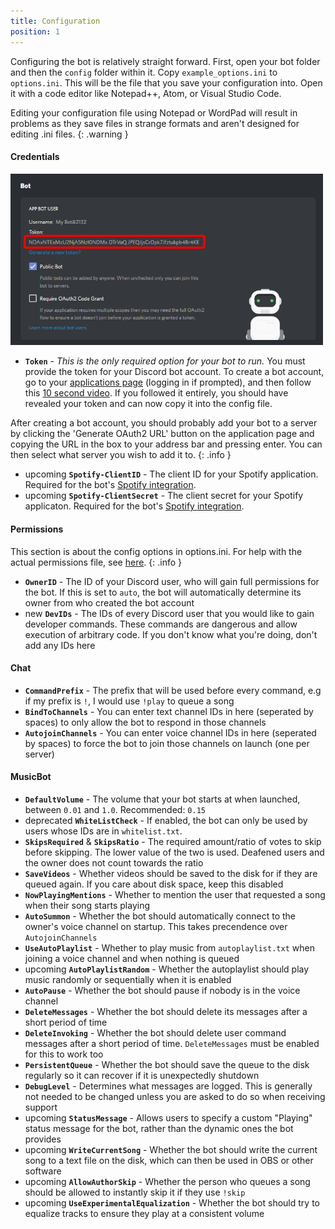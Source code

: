 ```yaml
---
title: Configuration
position: 1
---
```


Configuring the bot is relatively straight forward. First, open your bot folder and then the `config` folder within it. Copy `example_options.ini` to `options.ini`. This will be the file that you save your configuration into. Open it with a code editor like Notepad++, Atom, or Visual Studio Code.

Editing your configuration file using Notepad or WordPad will result in problems as they save files in strange formats and aren't designed for editing .ini files.
{: .warning }

#### Credentials

<img class="doc-img" src="images/token.png" alt="Token" style="width: 500px;"/>

- **`Token`** - *This is the only required option for your bot to run.* You must provide the token for your Discord bot account. To create a bot account, go to your [applications page](https://discordapp.com/developers/applications/me) (logging in if prompted), and then follow this [10 second video](https://drive.google.com/file/d/1wZG_TBVfjQfj0CEYaRTzS60D-cbfeeYZ/view). If you followed it entirely, you should have revealed your token and can now copy it into the config file.

After creating a bot account, you should probably add your bot to a server by clicking the 'Generate OAuth2 URL' button on the application page and copying the URL in the box to your address bar and pressing enter. You can then select what server you wish to add it to.
{: .info }

- <span class="label label-dark" title="Added in a future update">upcoming</span> **`Spotify-ClientID`** - The client ID for your Spotify application. Required for the bot's [Spotify integration](#how-do-i-enable-spotify-integration).
- <span class="label label-dark" title="Added in a future update">upcoming</span> **`Spotify-ClientSecret`** - The client secret for your Spotify applicaton. Required for the bot's [Spotify integration](#how-do-i-enable-spotify-integration).

#### Permissions

This section is about the config options in options.ini. For help with the actual permissions file, see [here](#guidespermissions).
{: .info }

- **`OwnerID`** - The ID of your Discord user, who will gain full permissions for the bot. If this is set to `auto`, the bot will automatically determine its owner from who created the bot account
- <span class="label label-primary" title="Added in 1.9.6">new</span> **`DevIDs`** - The IDs of every Discord user that you would like to gain developer commands. These commands are dangerous and allow execution of arbitrary code. If you don't know what you're doing, don't add any IDs here

#### Chat

- **`CommandPrefix`** - The prefix that will be used before every command, e.g if my prefix is `!`, I would use `!play` to queue a song
- **`BindToChannels`** - You can enter text channel IDs in here (seperated by spaces) to only allow the bot to respond in those channels
- **`AutojoinChannels`** - You can enter voice channel IDs in here (seperated by spaces) to force the bot to join those channels on launch (one per server)

#### MusicBot

- **`DefaultVolume`** - The volume that your bot starts at when launched, between `0.01` and `1.0`. Recommended: `0.15`
- <span class="label label-warning" title="This command will be removed in a future update">deprecated</span> **`WhiteListCheck`** - If enabled, the bot can only be used by users whose IDs are in `whitelist.txt`.
- **`SkipsRequired`** & **`SkipsRatio`** - The required amount/ratio of votes to skip before skipping. The lower value of the two is used. Deafened users and the owner does not count towards the ratio
- **`SaveVideos`** - Whether videos should be saved to the disk for if they are queued again. If you care about disk space, keep this disabled
- **`NowPlayingMentions`** - Whether to mention the user that requested a song when their song starts playing
- **`AutoSummon`** - Whether the bot should automatically connect to the owner's voice channel on startup. This takes precendence over `AutojoinChannels`
- **`UseAutoPlaylist`** - Whether to play music from `autoplaylist.txt` when joining a voice channel and when nothing is queued
- <span class="label label-dark" title="Added in a future update">upcoming</span> **`AutoPlaylistRandom`** - Whether the autoplaylist should play music randomly or sequentially when it is enabled
- **`AutoPause`** - Whether the bot should pause if nobody is in the voice channel
- **`DeleteMessages`** - Whether the bot should delete its messages after a short period of time
- **`DeleteInvoking`** - Whether the bot should delete user command messages after a short period of time. `DeleteMessages` must be enabled for this to work too
- **`PersistentQueue`** - Whether the bot should save the queue to the disk regularly so it can recover if it is unexpectedly shutdown
- **`DebugLevel`** - Determines what messages are logged. This is generally not needed to be changed unless you are asked to do so when receiving support
- <span class="label label-dark" title="Added in a future update">upcoming</span> **`StatusMessage`** - Allows users to specify a custom "Playing" status message for the bot, rather than the dynamic ones the bot provides
- <span class="label label-dark" title="Added in a future update">upcoming</span> **`WriteCurrentSong`** - Whether the bot should write the current song to a text file on the disk, which can then be used in OBS or other software
- <span class="label label-dark" title="Added in a future update">upcoming</span> **`AllowAuthorSkip`** - Whether the person who queues a song should be allowed to instantly skip it if they use `!skip`
- <span class="label label-dark" title="Added in a future update">upcoming</span> **`UseExperimentalEqualization`** - Whether the bot should try to equalize tracks to ensure they play at a consistent volume